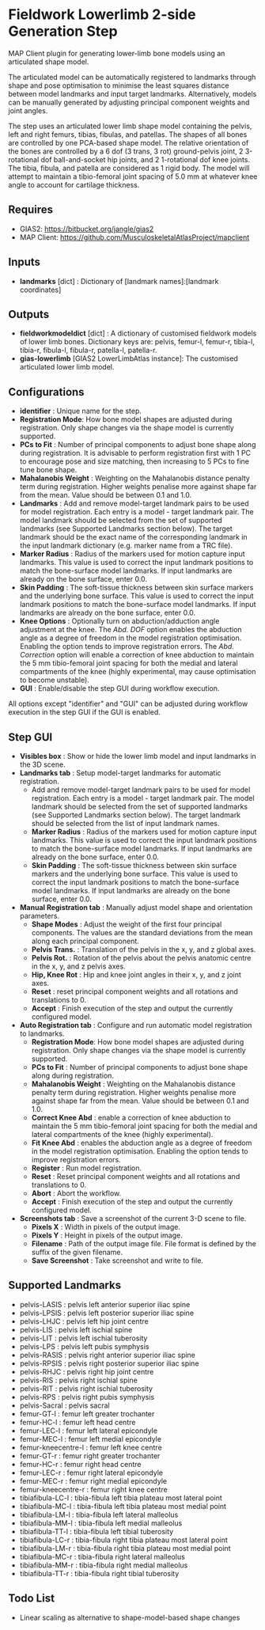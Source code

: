 Fieldwork Lowerlimb 2-side Generation Step
===========================================
MAP Client plugin for generating lower-limb bone models using
an articulated shape model.

The articulated model can be automatically registered to landmarks through
shape and pose optimisation to minimise the least squares distance between 
model landmarks and input target landmarks. Alternatively, models can be
manually generated by adjusting principal component weights and joint angles.

The step uses an articulated lower limb shape model containing the pelvis, left
and right femurs, tibias, fibulas, and patellas. The shapes of all bones are
controlled by one PCA-based shape model. The relative orientation of the bones
are controlled by a 6 dof (3 trans, 3 rot) ground-pelvis joint, 2 3-rotational
dof ball-and-socket hip joints, and 2 1-rotational dof knee joints. The 
tibia, fibula, and patella are considered as 1 rigid body. The model will
attempt to maintain a tibio-femoral joint spacing of 5.0 mm at whatever knee
angle to account for cartilage thickness.

Requires
--------
- GIAS2: https://bitbucket.org/jangle/gias2
- MAP Client: https://github.com/MusculoskeletalAtlasProject/mapclient

Inputs
------
- **landmarks** [dict] : Dictionary of [landmark names]:[landmark coordinates]

Outputs
-------
- **fieldworkmodeldict** [dict] : A dictionary of customised fieldwork models of
lower limb bones. Dictionary keys are: pelvis, femur-l, femur-r, tibia-l,
tibia-r, fibula-l, fibula-r, patella-l, patella-r.
- **gias-lowerlimb** [GIAS2 LowerLimbAtlas instance]: The customised articulated lower
limb model.

Configurations
--------------
- **identifier** : Unique name for the step.
- **Registration Mode**: How bone model shapes are adjusted during registration.
    Only shape changes via the shape model is currently supported.
- **PCs to Fit** : Number of principal components to adjust bone shape along 
    during registration. It is advisable to perform registration first with 1
    PC to encourage pose and size matching, then increasing to  5 PCs to fine
    tune bone shape.
- **Mahalanobis Weight** : Weighting on the Mahalanobis distance penalty term
    during registration. Higher weights penalise more against shape far
    from the mean. Value should be between 0.1 and 1.0.
- **Landmarks** : Add and remove model-target landmark pairs to be used for model 
    registration. Each entry is a model - target landmark pair. The model 
    landmark should be selected from the set of supported landmarks (see 
    Supported Landmarks section below). The target landmark should be the 
    exact name of the  corresponding landmark in the input landmark dictionary
    (e.g. marker name from a TRC file).
- **Marker Radius** : Radius of the markers used for motion capture input landmarks.
    This value is used to correct the input landmark positions to match the
    bone-surface model landmarks. If input landmarks are already on the
    bone surface, enter 0.0.
- **Skin Padding** : The soft-tissue thickness between skin surface markers and
    the underlying bone surface. This value is used to correct the input
    landmark positions to match the bone-surface model landmarks. If input
    landmarks are already on the bone surface, enter 0.0.
- **Knee Options** : Optionally turn on abduction/adduction angle adjustment at the
    knee. The _Abd. DOF_ option enables the abduction angle as a degree of 
    freedom in the model registration optimisation. Enabling the option tends
    to improve registration errors. The _Abd. Correction_ option will enable a
    correction of knee abduction to maintain the 5 mm tibio-femoral joint
    spacing for both the medial and lateral compartments of the knee (highly
    experimental, may cause optimisation to become unstable).
- **GUI** : Enable/disable the step GUI during workflow execution.

All options except "identifier" and "GUI" can be adjusted during workflow
execution in the step GUI if the GUI is enabled.


Step GUI
--------
- **Visibles box** : Show or hide the lower limb model and input landmarks in the 3D scene.
- **Landmarks tab** : Setup model-target landmarks for automatic registration.
    - Add and remove model-target landmark pairs to be used for model registration. 
        Each entry is a model - target landmark pair. The model landmark should be selected from the set of supported landmarks (see Supported Landmarks section below).
        The target landmark should be selected from the list of input landmark names.
    - **Marker Radius** : Radius of the markers used for motion capture input landmarks.
        This value is used to correct the input landmark positions to match the bone-surface model landmarks.
        If input landmarks are already on the bone surface, enter 0.0.
    - **Skin Padding** : The soft-tissue thickness between skin surface markers and the underlying bone surface.
        This value is used to correct the input landmark positions to match the bone-surface model landmarks.
        If input landmarks are already on the bone surface, enter 0.0.
- **Manual Registration tab** : Manually adjust model shape and orientation parameters.
    - **Shape Modes** : Adjust the weight of the first four principal components.
        The values are the standard deviations from the mean along each principal component.
    - **Pelvis Trans.** : Translation of the pelvis in the x, y, and z global axes. 
    - **Pelvis Rot.** : Rotation of the pelvis about the pelvis anatomic centre in the x, y, and z pelvis axes. 
    - **Hip, Knee Rot** : Hip and knee joint angles in their x, y, and z joint axes.
    - **Reset** : reset principal component weights and all rotations and translations to 0.
    - **Accept** : Finish execution of the step and output the currently configured model.
- **Auto Registration tab** : Configure and run automatic model registration to landmarks. 
    - **Registration Mode**: How bone model shapes are adjusted during registration.
        Only shape changes via the shape model is currently supported.
    - **PCs to Fit** : Number of principal components to adjust bone shape along 
        during registration.
    - **Mahalanobis Weight** : Weighting on the Mahalanobis distance penalty term
        during registration. Higher weights penalise more against shape far
        from the mean. Value should be between 0.1 and 1.0.
    - **Correct Knee Abd** : enable a correction of knee abduction to maintain the 5 mm tibio-femoral joint spacing for both the medial and lateral compartments of the knee (highly
        experimental).
    - **Fit Knee Abd** : enables the abduction angle as a degree of freedom in the model registration optimisation.
        Enabling the option tends to improve registration errors.
    - **Register** : Run model registration.
    - **Reset** : Reset principal component weights and all rotations and translations to 0.
    - **Abort** : Abort the workflow.
    - **Accept** : Finish execution of the step and output the currently configured model.
- **Screenshots tab** : Save a screenshot of the current 3-D scene to file.
    - **Pixels X** : Width in pixels of the output image.
    - **Pixels Y** : Height in pixels of the output image.
    - **Filename** : Path of the output image file. File format is defined by the suffix of the given filename.
    - **Save Screenshot** : Take screenshot and write to file.

Supported Landmarks
-------------------
- pelvis-LASIS : pelvis left anterior superior iliac spine
- pelvis-LPSIS : pelvis left posterior superior iliac spine
- pelvis-LHJC : pelvis left hip joint centre
- pelvis-LIS : pelvis left ischial spine 
- pelvis-LIT : pelvis left ischial tuberosity
- pelvis-LPS : pelvis left pubis symphysis
- pelvis-RASIS : pelvis right anterior superior iliac spine
- pelvis-RPSIS : pelvis right posterior superior iliac spine
- pelvis-RHJC : pelvis right hip joint centre
- pelvis-RIS : pelvis right ischial spine 
- pelvis-RIT : pelvis right ischial tuberosity
- pelvis-RPS : pelvis right pubis symphysis
- pelvis-Sacral : pelvis sacral
- femur-GT-l : femur left greater trochanter
- femur-HC-l : femur left head centre
- femur-LEC-l : femur left lateral epicondyle
- femur-MEC-l : femur left medial epicondyle
- femur-kneecentre-l : femur left knee centre
- femur-GT-r : femur right greater trochanter
- femur-HC-r : femur right head centre
- femur-LEC-r : femur right lateral epicondyle
- femur-MEC-r : femur right medial epicondyle
- femur-kneecentre-r : femur right knee centre
- tibiafibula-LC-l : tibia-fibula left tibia plateau most lateral point
- tibiafibula-MC-l : tibia-fibula left tibia plateau most medial point
- tibiafibula-LM-l : tibia-fibula left lateral malleolus
- tibiafibula-MM-l : tibia-fibula left medial malleolus
- tibiafibula-TT-l : tibia-fibula left tibial tuberosity
- tibiafibula-LC-r : tibia-fibula right tibia plateau most lateral point
- tibiafibula-LM-r : tibia-fibula right tibia plateau most medial point
- tibiafibula-MC-r : tibia-fibula right lateral malleolus
- tibiafibula-MM-r : tibia-fibula right medial malleolus
- tibiafibula-TT-r : tibia-fibula right tibial tuberosity

Todo List
---------
- Linear scaling as alternative to shape-model-based shape changes

